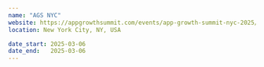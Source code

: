 ```yaml
---
name: "AGS NYC"
website: https://appgrowthsummit.com/events/app-growth-summit-nyc-2025/
location: New York City, NY, USA

date_start: 2025-03-06
date_end:   2025-03-06
---
```

